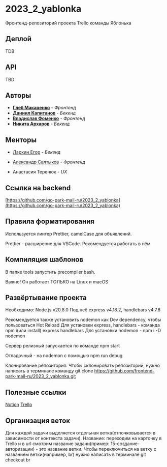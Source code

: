 # 2023_2_yablonka
Фронтенд-репозиторий проекта Trello команды Яблонька

## Деплой

TDB

## API

TBD

## Авторы

* [**Глеб Макаренко**](https://github.com/Glibusss) - *Фронтенд*
* [**Даниил Капитанов**](https://github.com/SmileyTheSmile) - *Бекенд*
* [**Владислав Фоменко**](https://github.com/wolpy01) - *Фронтенд*
* [**Никита Архаров**](https://github.com/bqback) - *Бекенд*

## Менторы
- [Ларкин Егор](https://github.com/WhoIsYgim) - *Бекенд*

- [Александр Салтыков](https://github.com/johnSamilin) - *Фронтенд*

- Анастасия Теренюк - *UX*

## Ссылка на backend

[https://github.com/go-park-mail-ru/2023_2_yablonka](https://github.com/go-park-mail-ru/2023_2_yablonka)


## Правила форматирования

Используется линтер Prettier, camelCase для объявлений.

Prettier - расширение для VSCode. Рекомендуется работать в нём

## Компиляция шаблонов

В папке tools запустить precompiler.bash. 

Важно! Он работает ТОЛЬКО на Linux и macOS

## Развёртывание проекта

Необходимо: Node.js v20.8.0
Под неё express v4.18.2, handlebars v4.7.8

Рекомендуется также установить nodemon как Dev dependency, чтобы пользоваться Hot Reload
Для установки express, handlebars - команда npm i(или install) express handlebars
Для установки nodemon - npm i -D nodemon

Сервер релизный запускается по команде npm start

Отладочный - на nodemon с помощью npm run debug

Клонирование репозитория:
Чтобы склонировать репозиторий, нужно написать в терминале команду
git clone https://github.com/frontend-park-mail-ru/2023_2_yablonka.git

## Полезные ссылки

[Notion](https://believed-college-f64.notion.site/f7d304324e35400b92ba7260dd39ef72)
[Trello](https://trello.com/b/69bYb5vB/la-tabula)

## Организация веток

Для каждой задачи выделяется отдельная ветка(отпочковывается в зависимости от контекста задачи).
Название: переходим на карточку в Trello и в url смотрим название задачи(пример: 15-создание-авторизации) - это название ветки. 
Чтобы переключиться на ветку с названием ветки(например, br) нужно написать в терминале git checkout br
